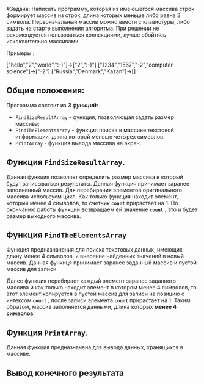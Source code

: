 #Задача:
Написать программу, 
которая из имеющегося массива строк формирует массив из строк, 
длина которых меньше либо равна 3 символа. 
Первоначальный массив можно ввести с клавиотуры, 
либо задать на старте выполнения алгоритма. 
При решении не рекомендуется пользоваться коллекциями, 
лучше обойтись исключительно массивами.

Примеры :

["hello","2","world",":-)"]->["2",":-)"]
["1234","1567","-2","computer science"]->["-2"]
["Russia","Denmark","Kazan"]->[]

## Общие положения:
Программа состоит из ***3 функций:***
- `FindSizeResultАrray` - функция, позволяющая задать размер массива;
- `FindТheЕlementsАrray` - функция поиска в массиве текстовой информации, длина которой меньше четырех символов.
- `PrintArray` - функция вывода массива на экран.

## Функция `FindSizeResultАrray`.


Данная функция позволяет определить размер массива в который будут записываться результаты.
Данная функция принимает заранее заполненный массив.
Для перебирания элементов оригинального массива используем цикл. Как только функция находит элемент, который менее 4 символов, то счетчик **`count`** прирастает на 1. По окончанию работы функции возвращаем ей значение **`count`** , это и будет размер выходного массива.

## Функция `FindТheЕlementsАrray`

Функция предназначения для поиска текстовых данных, имеющих длину менее 4 символов, и внесение найденных значений в новый массив.
Данная функиця принимает заранее заданный массив и пустой массив для записи

Далее функция перебирает каждый элемент заранее заданного массива и как только находит элемент в котором менее 4 символов, то этот элемент копируется в пустой массив для записи на позицию с интексом **`count`** , после записи элемента **`count`** прирастает на 1.
Таким образом, массив заполняется данными, длина которых **менее 4 символов**.

## Функция `PrintArray`.

Данная функция предназначена для вывода данных, хранящихся в массиве.

## Вывод конечного результата
